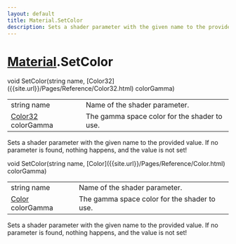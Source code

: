 ```yaml
---
layout: default
title: Material.SetColor
description: Sets a shader parameter with the given name to the provided value. If no parameter is found, nothing happens, and the value is not set!
---
```

# [Material]({{site.url}}/Pages/Reference/Material.html).SetColor

<div class='signature' markdown='1'>
void SetColor(string name, [Color32]({{site.url}}/Pages/Reference/Color32.html) colorGamma)
</div>

|  |  |
|--|--|
|string name|Name of the shader parameter.|
|[Color32]({{site.url}}/Pages/Reference/Color32.html) colorGamma|The gamma space color for the shader             to use.|

Sets a shader parameter with the given name to the
provided value. If no parameter is found, nothing happens, and
the value is not set!
<div class='signature' markdown='1'>
void SetColor(string name, [Color]({{site.url}}/Pages/Reference/Color.html) colorGamma)
</div>

|  |  |
|--|--|
|string name|Name of the shader parameter.|
|[Color]({{site.url}}/Pages/Reference/Color.html) colorGamma|The gamma space color for the shader             to use.|

Sets a shader parameter with the given name to the
provided value. If no parameter is found, nothing happens, and
the value is not set!



